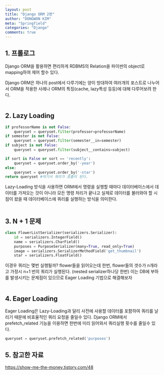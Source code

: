 ```yaml
---
layout: post
title: "Django ORM 2편"
author: "DONGWON KIM"
meta: "Springfield"
categories: "Django"
comments: true
---
```


## 1. 프롤로그
Django ORM을 활용하면 편리하게 RDBMS의 Relation을 파이썬의 object로 mapping하여 
제어 할수 있다.

Django ORM은 하나의 post에서 다루기에는 양이 방대하여 여러개의 포스트로 나누어서 ORM을 적용한
사례나 ORM의 특징(cache, lazy특성 등등)에 대해 다루어보려 한다.
<br><br>

## 2. Lazy Loading 

```python
if professorName is not False:
    queryset = queryset.filter(professor=professorName)
if semester is not False:
    queryset = queryset.filter(semester__in=semester)
if subject is not False:
    queryset = queryset.filter(subject__contains=subject)

if sort is False or sort == 'recently': 
    queryset = queryset.order_by('-year')
else: 
    queryset = queryset.order_by('-star') 
return queryset #여기서 쿼리가 호출이 된다.
```
Lazy-Loading 방식을 사용하면 ORM에서 명령을 실행할 때마다 데이터베이스에서 데이터를 가져오는 것이 아니라 
모든 명령 처리가 끝나고 실제로 데이터를 불러와야 할 시점이 왔을 때 데이터베이스에 쿼리를 실행하는 방식을 의미한다.
<br><br>


## 3. N + 1 문제 
```python
class FlowerListSerializer(serializers.Serializer):
    id = serializers.IntegerField()
    name = serializers.CharField()
    purposes = PurposeSerializer(many=True, read_only=True)
    image = serializers.SerializerMethodField('get_thumbnail')
    star = serializers.FloatField()
```

이경우 쿼리는 몇번 실행될까? flower들을 읽어오는데 한번, flower들의 갯수가 n개라고 가정시
n+1 번의 쿼리가 실행된다. (nested serializer하나당 한번)
이는 DB에 부하를 발생시키는 문제점이 있으므로 Eager Loading 기법으로 해결해보자
<br><br>

## 4. Eager Loading
Eager Loading은 Lazy-Loading과 달리 사전에 사용할 데이터를 포함하여 
쿼리를 날리기 때문에 비효율적인 쿼리 요청을 줄일수 있다.
Django ORM에서 prefetch_related 기능을 이용하면 한번에 미리 읽어와서
쿼리실행 횟수를 줄일수 있다.

```python
queryset = queryset.prefetch_related('purposes')
```



## 5. 참고한 자료
https://show-me-the-money.tistory.com/48 








